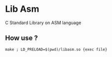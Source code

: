 # Lib Asm
C Standard Library on ASM language
## How use ?
`make ; LD_PRELOAD=$(pwd)/libasm.so {exec file}`
